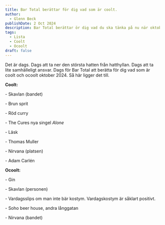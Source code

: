 ```yaml
---
title: Bar Total berättar för dig vad som är coolt.
author:
  - Glenn Beck
publishDate: 2 Oct 2024
description: Bar Total berättar ör dig vad du ska tänka på nu när oktober 2024 börjar.
tags:
  - Lista
  - Coolt
  - Ocoolt
draft: false
---
```





Det är dags. Dags att ta ner den största hatten från hatthyllan. Dags att ta lite samhälleligt ansvar. Dags för Bar Total att berätta för dig vad som är coolt och ocoolt oktober 2024. Så här ligger det till.



**Coolt:** 

\- Skavlan (bandet)

\- Brun sprit

\- Röd curry

\- The Cures nya singel *Alone*

\- Läsk

\- Thomas Muller

\- Nirvana (platsen)

\- Adam Carlén



**Ocoolt:**

\- Gin

\- Skavlan (personen)

\- Vardagsslips om man inte bär kostym. Vardagskostym är  såklart positivt.

\- Soho beer house, andra långgatan

\- Nirvana (bandet)
